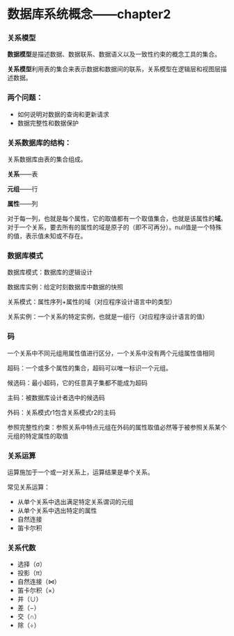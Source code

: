 # 数据库系统概念——chapter2

### 关系模型

**数据模型**是描述数据、数据联系、数据语义以及一致性约束的概念工具的集合。

**关系模型**利用表的集合来表示数据和数据间的联系，关系模型在逻辑层和视图层描述数据。

### 两个问题：

- 如何说明对数据的查询和更新请求
- 数据完整性和数据保护

### 关系数据库的结构：

关系数据库由表的集合组成。

**关系**——表

**元组**——行

**属性**——列

对于每一列，也就是每个属性，它的取值都有一个取值集合，也就是该属性的**域**。对于一个关系，要去所有的属性的域是原子的（即不可再分）。null值是一个特殊的值，表示值未知或不存在。

### 数据库模式

数据库模式：数据库的逻辑设计

数据库实例：给定时刻数据库中数据的快照

关系模式：属性序列+属性的域（对应程序设计语言中的类型）

关系实例：一个关系的特定实例，也就是一组行（对应程序设计语言的值）

### 码

一个关系中不同元组用属性值进行区分，一个关系中没有两个元组属性值相同

超码：一个或多个属性的集合，超码可以唯一标识一个元组。

候选码：最小超码，它的任意真子集都不能成为超码

主码：被数据库设计者选中的候选码

外码：关系模式r1包含关系模式r2的主码

参照完整性约束：参照关系中特点元组在外码的属性取值必然等于被参照关系某个元组的特定属性的取值

### 关系运算

运算施加于一个或一对关系上，运算结果是单个关系。

常见关系运算：

- 从单个关系中选出满足特定关系谓词的元组
- 从单个关系中选出特定的属性
- 自然连接
- 笛卡尔积

### 关系代数

- 选择（σ）
- 投影（π）
- 自然连接（⋈）
- 笛卡尔积（×）
- 并（∪）
- 差（−）
- 交（∩）
- 除（÷）
